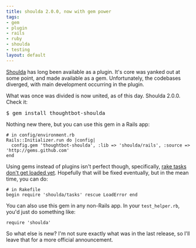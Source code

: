 ```yaml
--- 
title: shoulda 2.0.0, now with gem power
tags: 
- gem
- plugin
- rails
- ruby
- shoulda
- testing
layout: default
---
```

[Shoulda](http://thoughtbot.com/projects/shoulda) has long been available as a plugin. It's core was yanked out at some point, and made available as a gem. Unfortunately, the codebases diverged, with main development occurring in the plugin.

What was once was divided is now united, as of this day. Shoulda 2.0.0. Check it:

<pre class="terminal unix"><samp class="prompt shell">$</samp> <kbd class="shell">gem install thoughtbot-shoulda</kbd></pre>
    
Nothing new there, but you can use this gem in a Rails app:

<pre><code class="ruby"># in config/environment.rb
Rails::Initializer.run do |config|
  config.gem 'thoughtbot-shoulda', :lib => 'shoulda/rails', :source => 'http://gems.github.com'
end</code></pre>
    
Using gems instead of plugins isn't perfect though, specifically, [rake tasks don't get loaded yet](http://rails.lighthouseapp.com/projects/8994/tickets/59-when-loading-a-plugin-via-rubygems-rake-tasks-aren-t-included-2). Hopefully that will be fixed eventually, but in the mean time, you can do:

<pre><code class="ruby"># in Rakefile
begin require 'shoulda/tasks' rescue LoadError end</code></pre>

You can also use this gem in any non-Rails app. In your `test_helper.rb`, you'd just do something like:

<pre><code class="ruby">require 'shoulda'</code></pre>

So what else is new? I'm not sure exactly what was in the last release, so I'll leave that for a more official announcement.